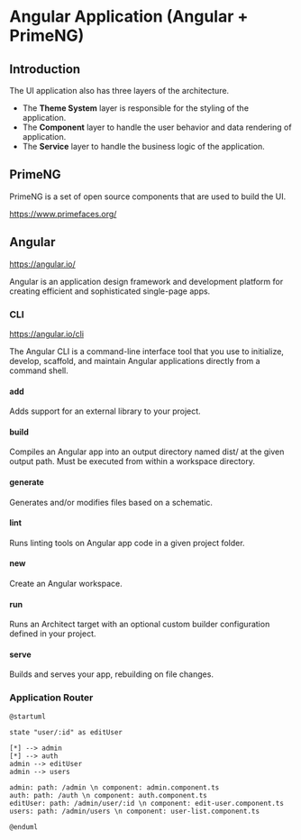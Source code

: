 # Angular Application (Angular + PrimeNG)

## Introduction

The UI application also has three layers of the architecture.

- The **Theme System** layer is responsible for the styling of the application.
- The **Component** layer to handle the user behavior and data rendering of application.
- The **Service** layer to handle the business logic of the application.

## PrimeNG

PrimeNG is a set of open source components that are used to build the UI.

https://www.primefaces.org/

## Angular

https://angular.io/

Angular is an application design framework and development platform for creating efficient and sophisticated single-page
apps.

### CLI

https://angular.io/cli

The Angular CLI is a command-line interface tool that you use to initialize, develop, scaffold, and maintain Angular
applications directly from a command shell.

#### add

Adds support for an external library to your project.

#### build

Compiles an Angular app into an output directory named dist/ at the given output path. Must be executed from within a
workspace directory.

#### generate

Generates and/or modifies files based on a schematic.

#### lint

Runs linting tools on Angular app code in a given project folder.

#### new

Create an Angular workspace.

#### run

Runs an Architect target with an optional custom builder configuration defined in your project.

#### serve

Builds and serves your app, rebuilding on file changes.

### Application Router

```plantuml
@startuml

state "user/:id" as editUser

[*] --> admin
[*] --> auth
admin --> editUser
admin --> users

admin: path: /admin \n component: admin.component.ts
auth: path: /auth \n component: auth.component.ts
editUser: path: /admin/user/:id \n component: edit-user.component.ts
users: path: /admin/users \n component: user-list.component.ts

@enduml
```
